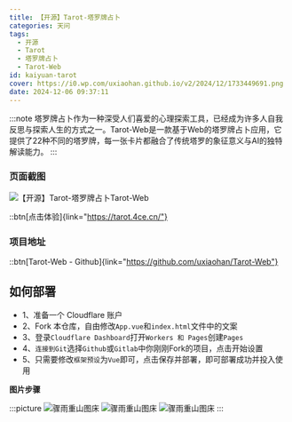 ```yaml
---
title: 【开源】Tarot-塔罗牌占卜
categories: 天问
tags:
  - 开源
  - Tarot
  - 塔罗牌占卜
  - Tarot-Web
id: kaiyuan-tarot
cover: https://i0.wp.com/uxiaohan.github.io/v2/2024/12/1733449691.png
date: 2024-12-06 09:37:11
---
```


:::note
塔罗牌占卜作为一种深受人们喜爱的心理探索工具，已经成为许多人自我反思与探索人生的方式之一。Tarot-Web是一款基于Web的塔罗牌占卜应用，它提供了22种不同的塔罗牌，每一张卡片都融合了传统塔罗的象征意义与AI的独特解读能力。
:::

### 页面截图

![【开源】Tarot-塔罗牌占卜Tarot-Web](https://i0.wp.com/uxiaohan.github.io/v2/2024/12/1733449968.webp)

::btn[点击体验]{link="https://tarot.4ce.cn/"}

### 项目地址

::btn[Tarot-Web - Github]{link="https://github.com/uxiaohan/Tarot-Web"}

## 如何部署

- 1、准备一个 Cloudflare 账户
- 2、Fork 本仓库，自由修改`App.vue`和`index.html`文件中的文案
- 3、登录`Cloudflare Dashboard`打开`Workers 和 Pages`创建`Pages`
- 4、`连接到Git`选择`Github`或`Gitlab`中你刚刚Fork的项目，点击开始设置
- 5、只需要修改`框架预设`为`Vue`即可，点击保存并部署，即可部署成功并投入使用

**图片步骤**

:::picture
![骤雨重山图床](https://i0.wp.com/uxiaohan.github.io/v2/2024/07/1721640641.png)
![骤雨重山图床](https://i0.wp.com/uxiaohan.github.io/v2/2024/07/1721640649.png)
![骤雨重山图床](https://i0.wp.com/uxiaohan.github.io/v2/2024/07/1721640656.png)
:::
